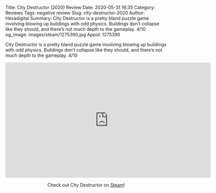 Title: City Destructor (2020) Review
Date: 2020-05-31 16:35
Category: Reviews
Tags: negative review
Slug: city-destructor-2020
Author: Hexadigital
Summary: City Destructor is a pretty bland puzzle game involving blowing up buildings with odd physics. Buildings don’t collapse like they should, and there’s not much depth to the gameplay. 4/10
og_image: images/steam/1275390.jpg
Appid: 1275390

City Destructor is a pretty bland puzzle game involving blowing up buildings with odd physics. Buildings don’t collapse like they should, and there’s not much depth to the gameplay. 4/10

<center><iframe src="https://www.youtube.com/embed/n3rC7k4-DDg?feature=oembed" allow="accelerometer; autoplay; encrypted-media; gyroscope; picture-in-picture" width="640" height="360" frameborder="0"></iframe>

Check out City Destructor on [Steam](https://store.steampowered.com/app/1275390/?curator_clanid=34633900)!</center>
